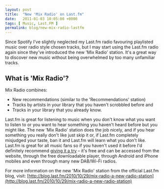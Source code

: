 ```yaml
---
layout: post
title:  "New 'Mix Radio' on Last.fm"
date:   2011-01-03 10:05:00 +0000
tags: [ Music, Last.FM ]
permalink: blog/new-mix-radio-lastfm
---
```

Since Spotify I've slightly neglected my Last.fm radio favouring playlisted music over radio style chosen tracks, but I may start using the Last.fm radio again since they've introduced the new 'Mix Radio' station. It's a great way to discover new music without being overwhelmed by too many unfamiliar tracks.

## What is 'Mix Radio'?
Mix Radio combines:

* New recommendations (similar to the 'Recommendations' station)
* Tracks by artists in your library that you haven't scrobbled before and
* Tracks in your library that you already know.

Last.fm is great for listening to music when you don't know what you want to listen to or you want to hear something you haven't heard before but you might like. The new 'Mix Radio' station does the job nicely, and if you hear something you really don't like just skip it or, if Last.fm completely misjudged your taste, ban it and Last.fm will learn what you don't like. Last.fm is great for all music fans so if you haven't used it before I'd definitely recommend [giving it a try](http://www.last.fm/) – it's free and can be accessed from the website, through the free downloadable player, through Android and iPhone mobiles and even through many new DAB/Wi-Fi radios.

For more information on the new 'Mix Radio' station from the official Last.fm blog, visit:
[http://blog.last.fm/2010/10/29/mix-radio-a-new-radio-station](http://blog.last.fm/2010/10/29/mix-radio-a-new-radio-station)